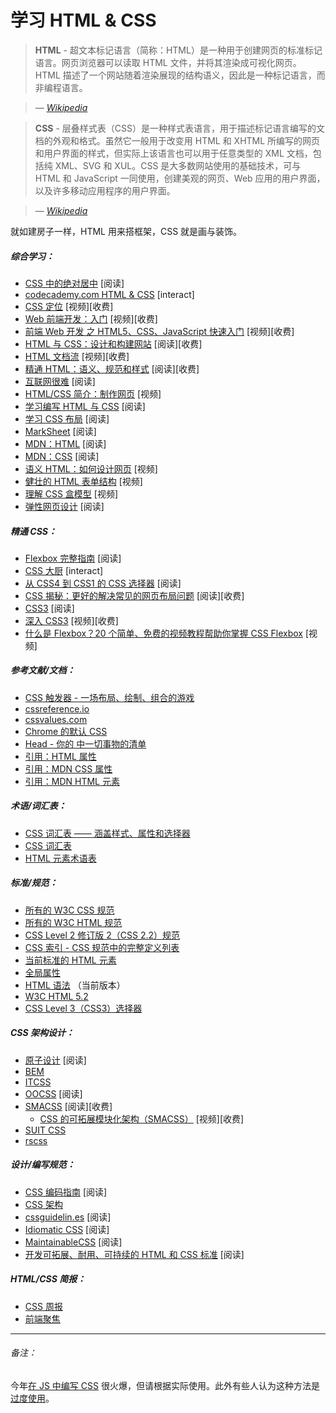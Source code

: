 # 学习 HTML & CSS

> **HTML** - 超文本标记语言（简称：HTML）是一种用于创建网页的标准标记语言。网页浏览器可以读取 HTML 文件，并将其渲染成可视化网页。HTML 描述了一个网站随着渲染展现的结构语义，因此是一种标记语言，而非编程语言。

><cite>&#8212; [Wikipedia](https://en.wikipedia.org/wiki/HTML)</cite>

> **CSS** - 
> 层叠样式表（CSS）是一种样式表语言，用于描述标记语言编写的文档的外观和格式。虽然它一般用于改变用 HTML 和 XHTML 所编写的网页和用户界面的样式，但实际上该语言也可以用于任意类型的 XML 文档，包括纯 XML、SVG 和 XUL。CSS 是大多数网站使用的基础技术，可与 HTML 和 JavaScript 一同使用，创建美观的网页、Web 应用的用户界面，以及许多移动应用程序的用户界面。

><cite>&#8212; [Wikipedia](https://en.wikipedia.org/wiki/Cascading_Style_Sheets)</cite>

就如建房子一样，HTML 用来搭框架，CSS 就是画与装饰。

##### 综合学习：

* [CSS 中的绝对居中](http://codepen.io/shshaw/full/gEiDt) [阅读]
* [codecademy.com HTML & CSS](https://www.codecademy.com/tracks/web) [interact]
* [CSS 定位](http://www.pluralsight.com/courses/css-positioning-1834) [视频][收费]
* [Web 前端开发：入门](http://www.pluralsight.com/courses/front-end-web-development-get-started) [视频][收费]
* [前端 Web 开发 之 HTML5、CSS、JavaScript 快速入门](http://www.pluralsight.com/courses/front-end-web-app-html5-javascript-css) [视频][收费]
* [HTML 与 CSS：设计和构建网站](https://www.amazon.com/gp/product/1118008189/?&_encoding=UTF8&tag=frontend-handbook-20&linkCode=ur2&linkId=b1c45ab715f267f7dfed8c981c14eceb&camp=1789&creative=9325) [阅读][收费]
* [HTML 文档流](http://www.pluralsight.com/courses/html-document-flow-1837) [视频][收费]
* [精通 HTML：语义、规范和样式](https://www.amazon.com/gp/product/1590597656/?&_encoding=UTF8&tag=frontend-handbook-20&linkCode=ur2&linkId=a5c4eb997239ea9e57a86456cef7763c&camp=1789&creative=9325) [阅读][收费]
* [互联网很难](https://internetingishard.com/) [阅读]
* [HTML/CSS 简介：制作网页](https://www.khanacademy.org/computing/computer-programming/html-css) [视频]
* [学习编写 HTML 与 CSS](http://learn.shayhowe.com/html-css/) [阅读]
* [学习 CSS 布局](http://learnlayout.com/) [阅读]
* [MarkSheet](http://marksheet.io/) [阅读]
* [MDN：HTML](https://developer.mozilla.org/en-US/docs/Learn/HTML) [阅读]
* [MDN：CSS](https://developer.mozilla.org/en-US/docs/Learn/CSS) [阅读]
* [语义 HTML：如何设计网页](https://webdesign.tutsplus.com/courses/semantic-html-how-to-structure-web-pages) [视频]
* [健壮的 HTML 表单结构](https://webdesign.tutsplus.com/courses/solid-html-form-structure) [视频]
* [理解 CSS 盒模型](https://webdesign.tutsplus.com/courses/understanding-the-css-box-model) [视频]
* [弹性网页设计](https://resilientwebdesign.com/) [阅读]

##### 精通 CSS：

* [Flexbox 完整指南](https://css-tricks.com/snippets/css/a-guide-to-flexbox/) [阅读]
* [CSS 大厨](http://flukeout.github.io/) [interact]
* [从 CSS4 到 CSS1 的 CSS 选择器](http://css4-selectors.com/selectors/) [阅读]
* [CSS 揭秘：更好的解决常见的网页布局问题](https://www.amazon.com/CSS-Secrets-Solutions-Everyday-Problems/dp/1449372635/?&_encoding=UTF8&tag=frontend-handbook-20&linkCode=ur2&linkId=40a9480c18839b4b2ea798aa2afafd0e&camp=1789&creative=9325) [阅读][收费]
* [CSS3](https://developer.mozilla.org/en-US/docs/Web/CSS/CSS3) [阅读]
* [深入 CSS3](https://frontendmasters.com/courses/css3-in-depth/) [视频][收费]
* [什么是 Flexbox？20 个简单、免费的视频教程帮助你掌握 CSS Flexbox](http://flexbox.io/) [视频]

##### 参考文献/文档：

* [CSS 触发器 - 一场布局、绘制、组合的游戏](http://csstriggers.com/)
* [cssreference.io](http://cssreference.io/)
* [cssvalues.com](http://cssvalues.com/)
* [Chrome 的默认 CSS](https://chromium.googlesource.com/chromium/blink/+/master/Source/core/css/html.css)
* [Head - 你的 <head> 中一切事物的清单](http://gethead.info/)
* [引用：HTML 属性](https://developer.mozilla.org/en-US/docs/Web/HTML/Attributes)
* [引用：MDN CSS 属性](https://developer.mozilla.org/en-US/docs/Web/CSS/Reference)
* [引用：MDN HTML 元素](https://developer.mozilla.org/en-US/docs/Web/HTML/Element)

##### 术语/词汇表：

* [CSS 词汇表 —— 涵盖样式、属性和选择器](https://www.codecademy.com/articles/glossary-css)
* [CSS 词汇表](http://apps.workflower.fi/vocabs/css/en)
* [HTML 元素术语表](https://www.codecademy.com/articles/glossary-html)

##### 标准/规范：

* [所有的 W3C CSS 规范](http://www.w3.org/Style/CSS/current-work#roadmap)
* [所有的 W3C HTML 规范](http://www.w3.org/standards/techs/html#w3c_all)
* [CSS Level 2 修订版 2（CSS 2.2）规范](https://drafts.csswg.org/css2/)
* [CSS 索引 - CSS 规范中的完整定义列表](https://drafts.csswg.org/indexes/)
* [当前标准的 HTML 元素](https://html.spec.whatwg.org/multipage/semantics.html#semantics)
* [全局属性](https://developer.mozilla.org/en-US/docs/Web/HTML/Global_attributes)
* [HTML 语法](https://html.spec.whatwg.org/multipage/syntax.html#syntax) （当前版本）
* [W3C HTML 5.2](http://w3c.github.io/html/)
* [CSS Level 3（CSS3）选择器](http://www.w3.org/TR/css3-selectors/)

##### CSS 架构设计：

* [原子设计](http://atomicdesign.bradfrost.com/) [阅读]
* [BEM](http://getbem.com/introduction/)
* [ITCSS](https://www.xfive.co/blog/itcss-scalable-maintainable-css-architecture/)
* [OOCSS](http://oocss.org/) [阅读]
* [SMACSS](https://smacss.com/) [阅读][收费]
  * [CSS 的可拓展模块化架构（SMACSS）](https://frontendmasters.com/courses/smacss/) [视频][收费]
* [SUIT CSS](http://suitcss.github.io)
* [rscss](http://rscss.io/)

##### 设计/编写规范：

* [CSS 编码指南](http://codeguide.co/#css) [阅读]
* [CSS 架构](https://github.com/jareware/css-architecture)
* [cssguidelin.es](http://cssguidelin.es/) [阅读]
* [Idiomatic CSS](https://github.com/necolas/idiomatic-css) [阅读]
* [MaintainableCSS](http://maintainablecss.com/) [阅读]
* [开发可拓展、耐用、可持续的 HTML 和 CSS 标准](http://mdo.github.io/code-guide/) [阅读]

##### HTML/CSS 简报：

* [CSS 周报](http://css-weekly.com/archives/)
* [前端聚焦](http://frontendfocus.co/)

***

###### 备注：

今年[在 JS 中编写 CSS](https://hackernoon.com/all-you-need-to-know-about-css-in-js-984a72d48ebc) 很火爆，但请根据实际使用。此外有些人认为这种方法是 [过度使用](https://medium.com/@gajus/stop-using-css-in-javascript-for-web-development-fa32fb873dcc)。
















 






